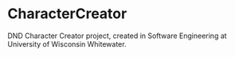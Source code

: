 # CharacterCreator
DND Character Creator project, created in Software Engineering at University of Wisconsin Whitewater.
